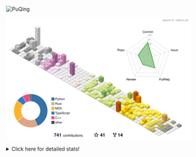 ![PuQing](https://user-images.githubusercontent.com/27223114/171565019-9a56fae6-b08b-421f-99db-7e830da42371.png)

![](./profile-3d-contrib/profile-season-animate.svg)

<details>
<summary>Click here for detailed stats!</summary>

<!--START_SECTION:waka-->
![Lines of code](https://img.shields.io/badge/From%20Hello%20World%20I%27ve%20Written-1.7%20million%20lines%20of%20code-blue)

**🐱 My GitHub Data** 

> 📦 415.5 kB Used in GitHub's Storage 
 > 
> 🏆 5 Contributions in the Year 2025
 > 
> 🚫 Not Opted to Hire
 > 
> 📜 38 Public Repositories 
 > 
> 🔑 33 Private Repositories 
 > 
**I'm an Early 🐤** 

```text
🌞 Morning                680 commits         ██░░░░░░░░░░░░░░░░░░░░░░░   07.92 % 
🌆 Daytime                3761 commits        ███████████░░░░░░░░░░░░░░   43.82 % 
🌃 Evening                1971 commits        ██████░░░░░░░░░░░░░░░░░░░   22.96 % 
🌙 Night                  2171 commits        ██████░░░░░░░░░░░░░░░░░░░   25.29 % 
```


📊 **This Week I Spent My Time On** 

```text
💬 Programming Languages: 
Python                   5 hrs 30 mins       ███████░░░░░░░░░░░░░░░░░░   29.24 % 
Lua                      3 hrs 1 min         ████░░░░░░░░░░░░░░░░░░░░░   16.11 % 
Jupyter Notebook         2 hrs 11 mins       ███░░░░░░░░░░░░░░░░░░░░░░   11.61 % 
Other                    2 hrs 4 mins        ███░░░░░░░░░░░░░░░░░░░░░░   10.98 % 
Music                    1 hr 57 mins        ███░░░░░░░░░░░░░░░░░░░░░░   10.38 % 

🔥 Editors: 
VS Code                  13 hrs 10 mins      █████████████████░░░░░░░░   69.95 % 
NetEaseMusic             1 hr 57 mins        ███░░░░░░░░░░░░░░░░░░░░░░   10.38 % 
Telegram                 1 hr 29 mins        ██░░░░░░░░░░░░░░░░░░░░░░░   07.88 % 
Mail                     1 hr 7 mins         █░░░░░░░░░░░░░░░░░░░░░░░░   05.95 % 
Zotero                   22 mins             ░░░░░░░░░░░░░░░░░░░░░░░░░   01.97 % 

💻 Operating System: 
WSL                      13 hrs 10 mins      █████████████████░░░░░░░░   69.95 % 
Mac                      5 hrs 39 mins       ████████░░░░░░░░░░░░░░░░░   30.05 % 
```


<!--END_SECTION:waka-->
</details>
